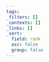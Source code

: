```yaml
---
tags: 
_filters: []
_contexts: []
_links: []
_sort:
  field: rank
  asc: false
  group: false
---
```

```folder-index-content
```